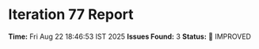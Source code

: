 # Iteration 77 Report
**Time:** Fri Aug 22 18:46:53 IST 2025
**Issues Found:** 3
**Status:** 🔧 IMPROVED
